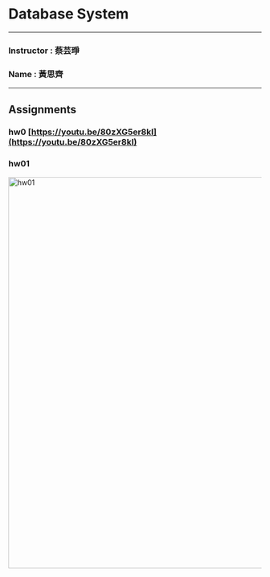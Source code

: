 # Database System
***
### Instructor : 蔡芸琤
### Name : 黃思齊
***
## Assignments

### hw0 [https://youtu.be/80zXG5er8kI](https://youtu.be/80zXG5er8kI)

### hw01
<img width="779" alt="hw01" src="https://github.com/41071134h/DB/assets/113094298/69e43ca0-9eeb-4137-824a-efd22e2bf2d2">
